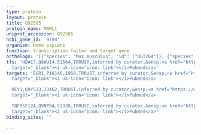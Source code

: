 ```yaml
---
type: protein
layout: protein
title: Q92585
protein_name: MAML1
uniprot_accession: Q92585
ncbi_gene_id: '9794'
organism: Homo sapiens
function: transcription factor and target gene
orthologs: '[{"species": "Mus musculus", "id": ["Q6T264"]}, {"species": "Rattus norvegicus", "id": ["D4A930"]}]'
tfs: 'HDAC7,Q8WUI4,51564,TRRUST,inferred by curator,&ensp;<a href="https://www.ncbi.nlm.nih.gov/pubmed/?term=20203086%5Buid%5D+OR+29087512%5Buid%5D"
  target="_blank"><i uk-icon="icon: link"></i>Pubmed</a>'
targets: 'EGR1,P18146,1958,TRRUST,inferred by curator,&ensp;<a href="https://www.ncbi.nlm.nih.gov/pubmed/?term=23029358%5Buid%5D+OR+29087512%5Buid%5D"
  target="_blank"><i uk-icon="icon: link"></i>Pubmed</a>

  HEY1,Q9Y5J3,23462,TRRUST,inferred by curator,&ensp;<a href="https://www.ncbi.nlm.nih.gov/pubmed/?term=18503747%5Buid%5D+OR+29087512%5Buid%5D"
  target="_blank"><i uk-icon="icon: link"></i>Pubmed</a>

  TNFRSF12A,Q9NP84,51330,TRRUST,inferred by curator,&ensp;<a href="https://www.ncbi.nlm.nih.gov/pubmed/?term=18503747%5Buid%5D+OR+29087512%5Buid%5D"
  target="_blank"><i uk-icon="icon: link"></i>Pubmed</a>'
binding_sites: ''

---
```

